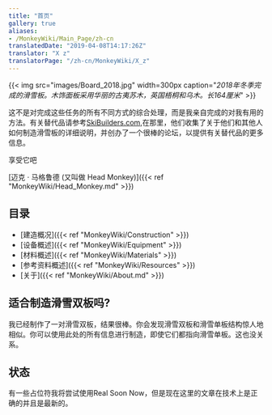 ```yaml
---
title: "首页"
gallery: true
aliases:
- /MonkeyWiki/Main_Page/zh-cn
translatedDate: "2019-04-08T14:17:26Z"
translator: "X z"
translatorPage: "/zh-cn/MonkeyWiki/X_z"
---
```

{{< img src="images/Board_2018.jpg" width=300px caption="_2018年冬季完成的滑雪板。木饰面板采用华丽的古夷苏木，英国梧桐和乌木。长164厘米_" >}}

这不是对完成这些任务的所有不同方式的综合处理，而是我亲自完成的对我有用的方法。有关替代品请参考[SkiBuilders.com](http://www.skibuilders.com),在那里，他们收集了关于他们和其他人如何制造滑雪板的详细说明，并创办了一个很棒的论坛，以提供有关替代品的更多信息。

享受它吧

[迈克 · 马格鲁德 (又叫做 Head Monkey)]({{< ref "MonkeyWiki/Head_Monkey.md" >}})


## 目录

- [建造概况]({{< ref "MonkeyWiki/Construction" >}})
- [设备概述]({{< ref "MonkeyWiki/Equipment" >}})
- [材料概述]({{< ref "MonkeyWiki/Materials" >}})
- [参考资料概述]({{< ref "MonkeyWiki/Resources" >}})
- [关于]({{< ref "MonkeyWiki/About.md" >}})


## 适合制造滑雪双板吗?

我已经制作了一对滑雪双板，结果很棒。你会发现滑雪双板和滑雪单板结构惊人地相似。你可以使用此处的所有信息进行制造，即使它们都指向滑雪单板。这也没关系。


## 状态

有一些占位符我将尝试使用Real Soon Now，但是现在这里的文章在技术上是正确的并且是最新的。

